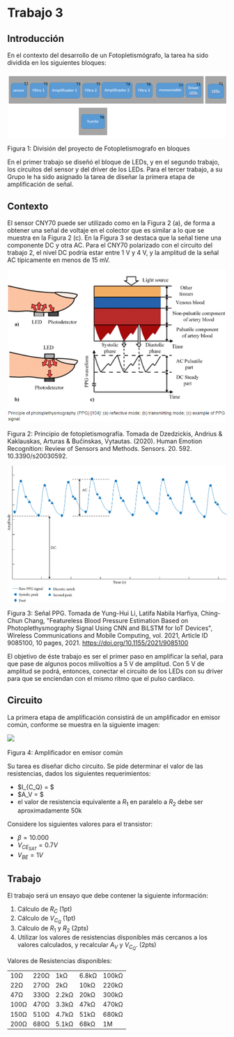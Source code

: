 # Trabajo 3

## Introducción

En el contexto del desarrollo de un Fotopletismógrafo, la tarea ha sido dividida en los siguientes bloques:

![TX_bloques](../img/TX_bloques.png)

Figura 1: División del proyecto de Fotopletismografo en bloques

En el primer trabajo se diseñó el bloque de LEDs, y en el segundo trabajo, los circuitos del sensor y del driver de los LEDs. Para el tercer trabajo, a su Grupo le ha sido asignado la tarea de diseñar la primera etapa de amplificación de señal.

## Contexto

El sensor CNY70 puede ser utilizado como en la Figura 2 (a), de forma a obtener una señal de voltaje en el colector que es similar a lo que se muestra en la Figura 2 (c). En la Figura 3 se destaca que la señal tiene una componente DC y otra AC. Para el CNY70 polarizado con el circuito del trabajo 2, el nivel DC podría estar entre 1 V y 4 V, y la amplitud de la señal AC típicamente en menos de 15 mV.

![ppg_principle](../img/ppg_principle.png)

Figura 2: Principio de fotopletismografía. Tomada de Dzedzickis, Andrius & Kaklauskas, Arturas & Bučinskas, Vytautas. (2020). Human Emotion Recognition: Review of Sensors and Methods. Sensors. 20. 592. 10.3390/s20030592. 

![ppg](../img/ppg.png)

Figura 3: Señal PPG. Tomada de Yung-Hui Li, Latifa Nabila Harfiya, Ching-Chun Chang, "Featureless Blood Pressure Estimation Based on Photoplethysmography Signal Using CNN and BiLSTM for IoT Devices", Wireless Communications and Mobile Computing, vol. 2021, Article ID 9085100, 10 pages, 2021. https://doi.org/10.1155/2021/9085100

El objetivo de éste trabajo es ser el primer paso en amplificar la señal, para que pase de algunos pocos milivoltios a 5 V de amplitud. Con 5 V de amplitud se podrá, entonces, conectar el circuito de los LEDs con su driver para que se enciendan con el mismo ritmo que el pulso cardíaco.

## Circuito

La primera etapa de amplificación consistirá de un amplificador en emisor común, conforme se muestra en la siguiente imagen:

<img src="https://julianodb.github.io/electronic_circuits_diagrams/common_emitter_no_re.png" width="300"> 

Figura 4: Amplificador en emisor común

Su tarea es diseñar dicho circuito. Se pide determinar el valor de las resistencias, dados los siguientes requerimientos:
- $I_{C_Q} = $
- $A_V = $
- el valor de resistencia equivalente a $R_1$ en paralelo a $R_2$ debe ser aproximadamente 50k

Considere los siguientes valores para el transistor:

- $\beta = 10.000$
- $V_{CE_{SAT}} = 0.7 V$
- $V_{BE} = 1 V$

## Trabajo

El trabajo será un ensayo que debe contener la siguiente información:

1. Cálculo de $R_C$ (1pt)
1. Cálculo de $V_{C_Q}$ (1pt)
2. Cálculo de $R_1$ y $R_2$ (2pts)
3. Utilizar los valores de resistencias disponibles más cercanos a los valores calculados, y recalcular $A_V$ y $V_{C_Q}$. (2pts)

Valores de Resistencias disponibles:

|   |  |        |       |  |
|------|------|-----------|------------|-------|
| 10Ω  | 220Ω | 1kΩ       | 6.8kΩ      | 100kΩ |
| 22Ω  | 270Ω | 2kΩ       | 10kΩ       | 220kΩ |
| 47Ω  | 330Ω | 2.2kΩ     | 20kΩ       | 300kΩ |
| 100Ω | 470Ω | 3.3kΩ     | 47kΩ       | 470kΩ |
| 150Ω | 510Ω | 4.7kΩ     | 51kΩ       | 680kΩ |
| 200Ω | 680Ω | 5.1kΩ     | 68kΩ       | 1M    |

